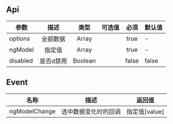 

## Api

| 参数     |   描述    |  类型   | 可选值 | 必须  | 默认值 |
|----------|:---------:|:-------:|:------:|:-----:|--------|
| options  | 全部数据  |  Array  |        | true  | -      |
| ngModel  |  指定值   |  Array  |        | true  | -      |
| disabled | 是否d禁用 | Boolean |        | false | false  |

## Event

| 名称          |         描述         | 返回值        |
|---------------|:--------------------:|---------------|
| ngModelChange | 选中数据变化时的回调 | 指定值[value] |

